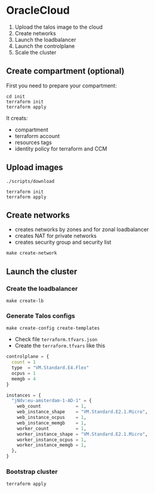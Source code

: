 # OracleCloud

1. Upload the talos image to the cloud
2. Create networks
3. Launch the loadbalancer
4. Launch the controlplane
5. Scale the cluster

## Create compartment (optional)

First you need to prepare your compartment:

```shell
cd init
terraform init
terraform apply
```

It creats:

* compartment
* terraform account
* resources tags
* identity policy for terraform and CCM

## Upload images

```shell
./scripts/download

terraform init
terraform apply
```

## Create networks

* creates networks by zones and for zonal loadbalancer
* creates NAT for private networks
* creates security group and security list

```shell
make create-network
```

## Launch the cluster

### Create the loadbalancer

```shell
make create-lb
```

### Generate Talos configs

```shell
make create-config create-templates
```

* Check file ```terraform.tfvars.json```
* Create the ```terraform.tfvars``` like this

```tf
controlplane = {
  count = 1
  type  = "VM.Standard.E4.Flex"
  ocpus = 1
  memgb = 4
}

instances = {
  "jNdv:eu-amsterdam-1-AD-1" = {
    web_count             = 1,
    web_instance_shape    = "VM.Standard.E2.1.Micro",
    web_instance_ocpus    = 1,
    web_instance_memgb    = 1,
    worker_count          = 1,
    worker_instance_shape = "VM.Standard.E2.1.Micro",
    worker_instance_ocpus = 1,
    worker_instance_memgb = 1,
  },
}
```

### Bootstrap cluster

```shell
terraform apply
```
